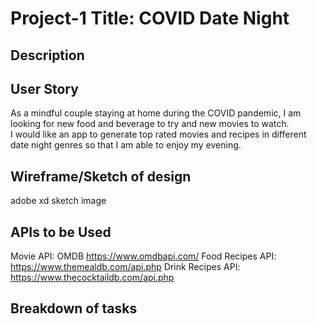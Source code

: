 # Project-1 Title: COVID Date Night

## Description



## User Story
As a mindful couple staying at home during the COVID pandemic, I am looking for new food and beverage to try and new movies to watch.  
I would like an app to generate top rated movies and recipes in different date night genres so that I am able to enjoy my evening.

## Wireframe/Sketch of design
adobe xd sketch image

## APIs to be Used
Movie API: OMDB https://www.omdbapi.com/
Food Recipes API: https://www.themealdb.com/api.php
Drink Recipes API: https://www.thecocktaildb.com/api.php

## Breakdown of tasks



